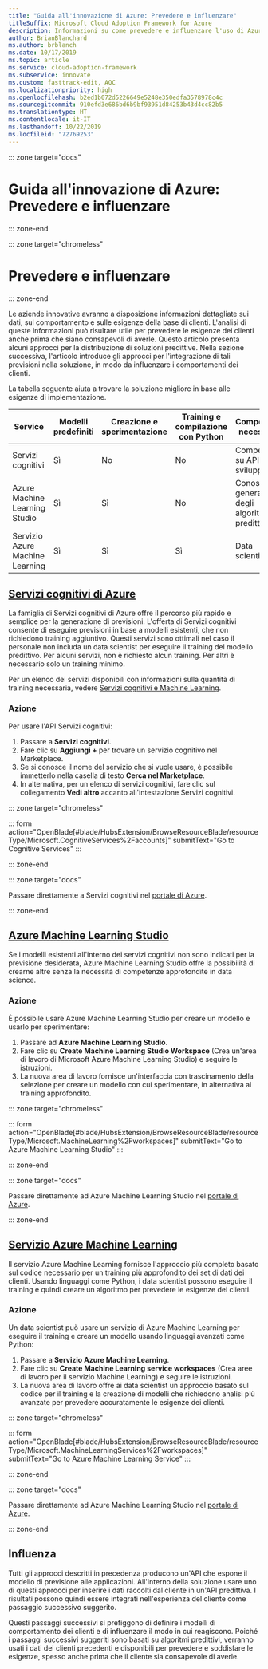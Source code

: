 ```yaml
---
title: "Guida all'innovazione di Azure: Prevedere e influenzare"
titleSuffix: Microsoft Cloud Adoption Framework for Azure
description: Informazioni su come prevedere e influenzare l'uso di Azure.
author: BrianBlanchard
ms.author: brblanch
ms.date: 10/17/2019
ms.topic: article
ms.service: cloud-adoption-framework
ms.subservice: innovate
ms.custom: fasttrack-edit, AQC
ms.localizationpriority: high
ms.openlocfilehash: b2ed1b072d5226649e5248e350edfa3578978c4c
ms.sourcegitcommit: 910efd3e686bd6b9bf93951d84253b43d4cc82b5
ms.translationtype: HT
ms.contentlocale: it-IT
ms.lasthandoff: 10/22/2019
ms.locfileid: "72769253"
---
```

::: zone target="docs"

# <a name="azure-innovation-guide-predict-and-influence"></a>Guida all'innovazione di Azure: Prevedere e influenzare

::: zone-end

::: zone target="chromeless"

# <a name="predict-and-influence"></a>Prevedere e influenzare

::: zone-end

Le aziende innovative avranno a disposizione informazioni dettagliate sui dati, sul comportamento e sulle esigenze della base di clienti. L'analisi di queste informazioni può risultare utile per prevedere le esigenze dei clienti anche prima che siano consapevoli di averle. Questo articolo presenta alcuni approcci per la distribuzione di soluzioni predittive. Nella sezione successiva, l'articolo introduce gli approcci per l'integrazione di tali previsioni nella soluzione, in modo da influenzare i comportamenti dei clienti.

La tabella seguente aiuta a trovare la soluzione migliore in base alle esigenze di implementazione.

|Service  |Modelli predefiniti  |Creazione e sperimentazione  |Training e compilazione con Python|Competenze necessarie|
|---------|---------|---------|---------|---------|
|Servizi cognitivi|Sì|No|No|Competenze su API e sviluppo|
|Azure Machine Learning Studio|Sì|Sì|No|Conoscenza generale degli algoritmi predittivi|
|Servizio Azure Machine Learning|Sì|Sì|Sì|Data scientist|

## <a name="azure-cognitive-servicestabcognitiveservices"></a>[Servizi cognitivi di Azure](#tab/CognitiveServices)

La famiglia di Servizi cognitivi di Azure offre il percorso più rapido e semplice per la generazione di previsioni. L'offerta di Servizi cognitivi consente di eseguire previsioni in base a modelli esistenti, che non richiedono training aggiuntivo. Questi servizi sono ottimali nel caso il personale non includa un data scientist per eseguire il training del modello predittivo. Per alcuni servizi, non è richiesto alcun training. Per altri è necessario solo un training minimo.

Per un elenco dei servizi disponibili con informazioni sulla quantità di training necessaria, vedere [Servizi cognitivi e Machine Learning](https://docs.microsoft.com/azure/cognitive-services/cognitive-services-and-machine-learning#service-requirements-for-the-data-model).

### <a name="action"></a>Azione

Per usare l'API Servizi cognitivi:

1. Passare a **Servizi cognitivi**.
2. Fare clic su **Aggiungi +** per trovare un servizio cognitivo nel Marketplace.
3. Se si conosce il nome del servizio che si vuole usare, è possibile immetterlo nella casella di testo **Cerca nel Marketplace**.
4. In alternativa, per un elenco di servizi cognitivi, fare clic sul collegamento **Vedi altro** accanto all'intestazione Servizi cognitivi.

::: zone target="chromeless"

<!-- markdownlint-disable DOCSMD001 -->

::: form action="OpenBlade[#blade/HubsExtension/BrowseResourceBlade/resourceType/Microsoft.CognitiveServices%2Faccounts]" submitText="Go to Cognitive Services" :::

<!-- markdownlint-enable DOCSMD001 -->

::: zone-end

::: zone target="docs"

Passare direttamente a Servizi cognitivi nel [portale di Azure](https://portal.azure.com/#blade/HubsExtension/BrowseResourceBlade/resourceType/Microsoft.CognitiveServices%2Faccounts).

::: zone-end

## <a name="azure-machine-learning-studiotabmachinelearningstudio"></a>[Azure Machine Learning Studio](#tab/MachineLearningStudio)

Se i modelli esistenti all'interno dei servizi cognitivi non sono indicati per la previsione desiderata, Azure Machine Learning Studio offre la possibilità di crearne altre senza la necessità di competenze approfondite in data science.

<!-- markdownlint-disable MD024 -->

### <a name="action"></a>Azione

È possibile usare Azure Machine Learning Studio per creare un modello e usarlo per sperimentare:

1. Passare ad **Azure Machine Learning Studio**.
2. Fare clic su **Create Machine Learning Studio Workspace** (Crea un'area di lavoro di Microsoft Azure Machine Learning Studio) e seguire le istruzioni.
3. La nuova area di lavoro fornisce un'interfaccia con trascinamento della selezione per creare un modello con cui sperimentare, in alternativa al training approfondito.

::: zone target="chromeless"

<!-- markdownlint-disable DOCSMD001 -->

::: form action="OpenBlade[#blade/HubsExtension/BrowseResourceBlade/resourceType/Microsoft.MachineLearning%2Fworkspaces]" submitText="Go to Azure Machine Learning Studio" :::

<!-- markdownlint-enable DOCSMD001 -->

::: zone-end

::: zone target="docs"

Passare direttamente ad Azure Machine Learning Studio nel [portale di Azure](https://portal.azure.com/#blade/HubsExtension/BrowseResourceBlade/resourceType/Microsoft.MachineLearning%2Fworkspaces).

::: zone-end

## <a name="azure-machine-learning-servicetabmachinelearningservice"></a>[Servizio Azure Machine Learning](#tab/MachineLearningService)

Il servizio Azure Machine Learning fornisce l'approccio più completo basato sul codice necessario per un training più approfondito dei set di dati dei clienti. Usando linguaggi come Python, i data scientist possono eseguire il training e quindi creare un algoritmo per prevedere le esigenze dei clienti.

### <a name="action"></a>Azione

Un data scientist può usare un servizio di Azure Machine Learning per eseguire il training e creare un modello usando linguaggi avanzati come Python:

1. Passare a **Servizio Azure Machine Learning**.
2. Fare clic su **Create Machine Learning service workspaces** (Crea aree di lavoro per il servizio Machine Learning) e seguire le istruzioni.
3. La nuova area di lavoro offre ai data scientist un approccio basato sul codice per il training e la creazione di modelli che richiedono analisi più avanzate per prevedere accuratamente le esigenze dei clienti.

::: zone target="chromeless"

<!-- markdownlint-disable DOCSMD001 -->

::: form action="OpenBlade[#blade/HubsExtension/BrowseResourceBlade/resourceType/Microsoft.MachineLearningServices%2Fworkspaces]" submitText="Go to Azure Machine Learning Service" :::

<!-- markdownlint-enable DOCSMD001 -->

::: zone-end

::: zone target="docs"

Passare direttamente ad Azure Machine Learning Studio nel [portale di Azure](https://portal.azure.com/#blade/HubsExtension/BrowseResourceBlade/resourceType/Microsoft.MachineLearningServices%2Fworkspaces).

::: zone-end

## <a name="influence"></a>Influenza

Tutti gli approcci descritti in precedenza producono un'API che espone il modello di previsione alle applicazioni. All'interno della soluzione usare uno di questi approcci per inserire i dati raccolti dal cliente in un'API predittiva. I risultati possono quindi essere integrati nell'esperienza del cliente come passaggio successivo suggerito.

Questi passaggi successivi si prefiggono di definire i modelli di comportamento dei clienti e di influenzare il modo in cui reagiscono. Poiché i passaggi successivi suggeriti sono basati su algoritmi predittivi, verranno usati i dati dei clienti precedenti e disponibili per prevedere e soddisfare le esigenze, spesso anche prima che il cliente sia consapevole di averle.
